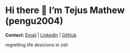 # Hi there 👋 I’m Tejus Mathew (pengu2004)


 **Contact:** [Email](mailto:tejusria02@gmail.com) | [LinkedIn](https://linkedin.com/in/tejusmathew) | [GitHub](https://github.com/pengu2004)


regretting life desicions in zsh
